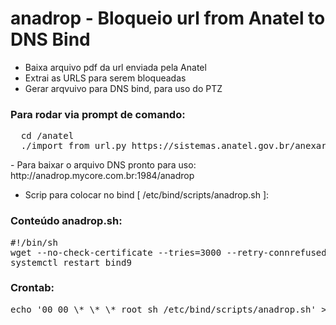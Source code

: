 # anadrop - Bloqueio url from Anatel to DNS Bind

- Baixa arquivo pdf da url enviada pela Anatel
- Extrai as URLS para serem bloqueadas
- Gerar arqvuivo para DNS bind, para uso do PTZ

<section>
   <h3>Para rodar via prompt de comando:</h3>
   <pre>
  cd /anatel
  ./import_from_url.py https://sistemas.anatel.gov.br/anexar-api/publico/anexos/download/5e68ae83f4826fdb20f8f553447008f3
</pre>
</section>
- Para baixar o arquivo DNS pronto para uso:
  http://anadrop.mycore.com.br:1984/anadrop

- Scrip para colocar no bind [ /etc/bind/scripts/anadrop.sh ]:

<p>
<section>
   <h3>Conteúdo anadrop.sh:</h3>
   <pre>
#!/bin/sh
wget --no-check-certificate --tries=3000 --retry-connrefused --timeout=10 --dns-timeout=8 --wait=7 --waitretry=3 http://anadrop.mycore.com.br:1984/anadrop -O /etc/bind/rpz/db.rpz.zone.hosts
systemctl restart bind9
</pre>
</section>
</p>

<p>
<section>
   <h3>Crontab:</h3>
   <pre>
echo '00 00 \* \* \* root sh /etc/bind/scripts/anadrop.sh' >> /etc/crontab
</pre>
</section>
</p>

